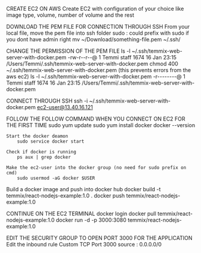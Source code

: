CREATE EC2 ON AWS
Create EC2 with configuration of your choice like image type, volume, number of volume and the rest



DOWNLOAD THE PEM FILE FOR CONNECTION THROUGH SSH
From your local file, move the pem file into ssh folder
   sudo : could prefix with sudo if you dont have admin right
        mv ~/Download/something-file.pem ~/.ssh/ 


CHANGE THE PERMISSION OF THE PEM FILE
    ls -l ~/.ssh/temmix-web-server-with-docker.pem
        -rw-r--r--@ 1 Temmi  staff  1674 16 Jan 23:15 /Users/Temmi/.ssh/temmix-web-server-with-docker.pem
        chmod 400 ~/.ssh/temmix-web-server-with-docker.pem (this prevents errors from the aws ec2)
    ls -l ~/.ssh/temmix-web-server-with-docker.pem
        -r--------@ 1 Temmi  staff  1674 16 Jan 23:15 /Users/Temmi/.ssh/temmix-web-server-with-docker.pem


CONNECT THROUGH SSH
ssh -i ~/.ssh/temmix-web-server-with-docker.pem ec2-user@13.40.16.121


FOLLOW THE FOLLOW COMMAND WHEN YOU CONNECT ON EC2 FOR THE FIRST TIME
    sudo yum update
    sudo yum install docker
        docker --version

    Start the docker deamon
        sudo service docker start
    
    Check if docker is running
        ps aux | grep docker

    Make the ec2-user into the docker group (no need for sudo prefix on cmd)
        sudo usermod -aG docker $USER


Build a docker image and push into docker hub
    docker build -t temmix/react-nodejs-example:1.0 .
    docker push temmix/react-nodejs-example:1.0


CONTINUE ON THE EC2 TERMINAL
    docker login
    docker pull temmix/react-nodejs-example:1.0
    docker run -d -p 3000:3080 temmix/react-nodejs-example:1.0


EDIT THE SECURITY GROUP TO OPEN PORT 3000 FOR THE APPLICATION
    Edit the inbound rule Custom TCP Port 3000 source : 0.0.0.0/0